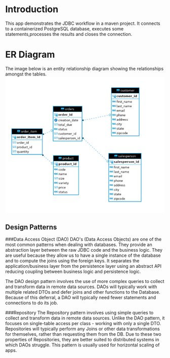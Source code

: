 # Introduction
This app demonstrates the JDBC workflow in a maven project. It connects to a containerized 
PostgreSQL database, executes some statements,processes the results and closes the connection. 

# ER Diagram
The image below is an entity relationship diagram showing the relationships amongst the tables.
![ER Diagram](./assets/ERD.PNG)

## Design Patterns
###Data Access Object (DAO)
DAO's (Data Access Objects) are one of the most common patterns when dealing with databases.
They provide an abstraction layer between the raw JDBC code and the business logic. They are useful
because they allow us to have a single instance of the database and to compute the joins using the
foreign keys. It separates the application/business layer from the persistence layer using an 
abstract API reducing coupling between business logic and persistence logic.

The DAO design pattern involves the use of more complex queries to collect and transform data in 
remote data sources. DAOs will typically work with multiple related DTOs and defer joins and other 
functions to the Database. Because of this deferral, a DAO will typically need fewer statements and 
connections to do its job. 

###Repository
The Repository pattern involves using simple queries to collect and transform data in remote data 
sources. Unlike the DAO pattern, it focuses on single-table access per class - working with only a 
single DTO. Repositories will typically perform any Joins or other data transformations for 
themselves, rather than requesting them from the DB. Due to these two properties of Repositories, 
they are better suited to distributed systems in which DAOs struggle. This pattern is usually used 
for horizontal scaling of apps. 

